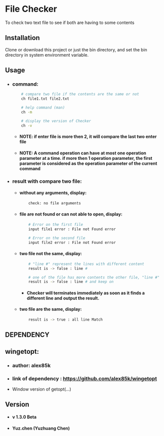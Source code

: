 # File Checker
To check two text file to see if both are having to some contents

## Installation
Clone or download this project or just the bin directory, and set the bin directory in system environment variable.

## Usage
- ### command:
    ``` bash
        # compare two file if the contents are the same or not
        ch file1.txt file2.txt

        # help command (man)
        ch -m

        # display the version of Checker
        ch -v
    ```
    - #### NOTE: if enter file is more then 2, it will compare the last two enter file
    - #### NOTE: A command operation can have at most one operation parameter at a time. if more then 1 operation parameter, the first parameter is considered as the operation parameter of the current command

- ### result with compare two file:
    - #### without any arguments, display:
        ``` bash
            check: no file arguments
        ```
    - #### file are not found or can not able to open, display:
        ``` bash
            # Error on the first file
            input file1 error : File not Found error

            # Error on the second file
            input file2 error : File not Found error
        ```
    - #### two file not the same, display:
        ``` bash
            # "line #" represent the lines with different content
            result is -> false : line #

            # one of the file has more contents the other file, "line #" represent starts with this line, and there is more contents to follow
            result is -> false : line # and keep on
        ```
        - #### Checker will terminates immediately as soon as it finds a different line and output the result.
    
    - #### two file are the same, display:
        ``` bash
            result is -> true : all line Match
        ```

## DEPENDENCY
## wingetopt:
- ### author: alex85k
- ### link of dependency : https://github.com/alex85k/wingetopt
- Window version of  getopt(...)

## Version
- #### v 1.3.0 Beta
- #### Yuz.chen (Yuzhuang Chen)